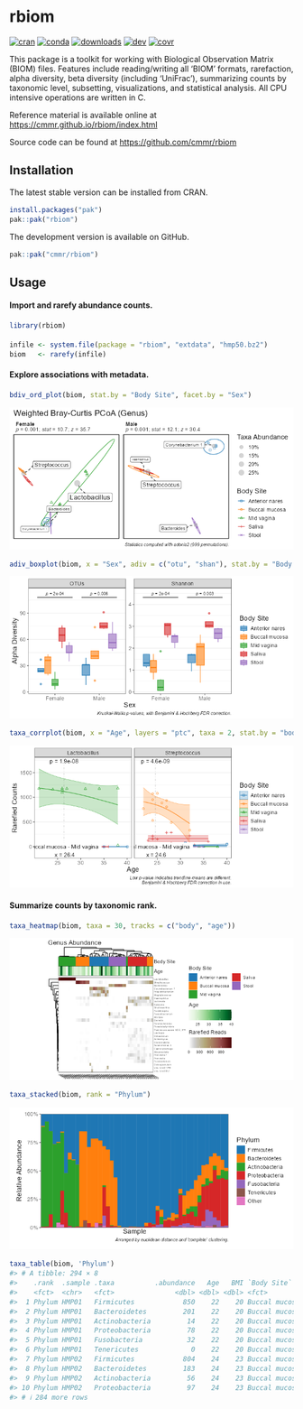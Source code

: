 
<!-- Run `devtools::build_readme(); pkgdown::build_home()` after editing.  -->

# rbiom

<!-- badges: start -->

[![cran](https://img.shields.io/badge/CRAN-2.0.5-blue.svg)](https://cran.r-project.org/package=rbiom)
[![conda](https://img.shields.io/badge/Conda-2.0.5-blue.svg)](https://anaconda.org/conda-forge/r-rbiom)
[![downloads](http://cranlogs.r-pkg.org/badges/grand-total/rbiom)](https://cranlogs.r-pkg.org/)
[![dev](https://github.com/cmmr/rbiom/actions/workflows/R-CMD-check.yaml/badge.svg)](https://github.com/cmmr/rbiom/actions/workflows/R-CMD-check.yaml)
[![covr](https://codecov.io/gh/cmmr/rbiom/graph/badge.svg)](https://app.codecov.io/gh/cmmr/rbiom)
<!-- badges: end -->

This package is a toolkit for working with Biological Observation Matrix
(BIOM) files. Features include reading/writing all ‘BIOM’ formats,
rarefaction, alpha diversity, beta diversity (including ‘UniFrac’),
summarizing counts by taxonomic level, subsetting, visualizations, and
statistical analysis. All CPU intensive operations are written in C.

Reference material is available online at
<https://cmmr.github.io/rbiom/index.html>

Source code can be found at <https://github.com/cmmr/rbiom>

## Installation

The latest stable version can be installed from CRAN.

``` r
install.packages("pak")
pak::pak("rbiom")
```

The development version is available on GitHub.

``` r
pak::pak("cmmr/rbiom")
```

## Usage

#### Import and rarefy abundance counts.

``` r
library(rbiom)

infile <- system.file(package = "rbiom", "extdata", "hmp50.bz2")
biom   <- rarefy(infile)
```

#### Explore associations with metadata.

``` r
bdiv_ord_plot(biom, stat.by = "Body Site", facet.by = "Sex")
```

![](man/figures/README-bdiv-1.png)<!-- -->

``` r
adiv_boxplot(biom, x = "Sex", adiv = c("otu", "shan"), stat.by = "Body Site")
```

![](man/figures/README-bdiv-2.png)<!-- -->

``` r
taxa_corrplot(biom, x = "Age", layers = "ptc", taxa = 2, stat.by = "bod")
```

![](man/figures/README-bdiv-3.png)<!-- -->

#### Summarize counts by taxonomic rank.

``` r
taxa_heatmap(biom, taxa = 30, tracks = c("body", "age"))
```

![](man/figures/README-taxa-1.png)<!-- -->

``` r
taxa_stacked(biom, rank = "Phylum")
```

![](man/figures/README-taxa-2.png)<!-- -->

``` r
taxa_table(biom, 'Phylum')
#> # A tibble: 294 × 8
#>    .rank  .sample .taxa          .abundance   Age   BMI `Body Site`   Sex   
#>    <fct>  <chr>   <fct>               <dbl> <dbl> <dbl> <fct>         <fct> 
#>  1 Phylum HMP01   Firmicutes            850    22    20 Buccal mucosa Female
#>  2 Phylum HMP01   Bacteroidetes         201    22    20 Buccal mucosa Female
#>  3 Phylum HMP01   Actinobacteria         14    22    20 Buccal mucosa Female
#>  4 Phylum HMP01   Proteobacteria         78    22    20 Buccal mucosa Female
#>  5 Phylum HMP01   Fusobacteria           32    22    20 Buccal mucosa Female
#>  6 Phylum HMP01   Tenericutes             0    22    20 Buccal mucosa Female
#>  7 Phylum HMP02   Firmicutes            804    24    23 Buccal mucosa Male  
#>  8 Phylum HMP02   Bacteroidetes         183    24    23 Buccal mucosa Male  
#>  9 Phylum HMP02   Actinobacteria         56    24    23 Buccal mucosa Male  
#> 10 Phylum HMP02   Proteobacteria         97    24    23 Buccal mucosa Male  
#> # ℹ 284 more rows
```

